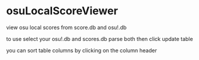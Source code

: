# osuLocalScoreViewer
view osu local scores from score.db and osu!.db

to use select your osu!.db and scores.db
parse both
then click update table

you can sort table columns by clicking on the column header

